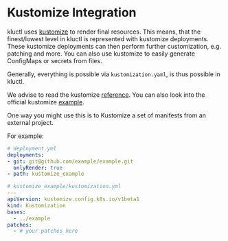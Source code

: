 <!-- This comment is uncommented when auto-synced to www-kluctl.io

---
title: "Kustomize Integration"
linkTitle: "Kustomize Integration"
weight: 2
description: >
    How Kustomize is integrated into Kluctl
---
-->

# Kustomize Integration

kluctl uses [kustomize](https://kustomize.io/) to render final resources. This means, that the finest/lowest
level in kluctl is represented with kustomize deployments. These kustomize deployments can then perform further
customization, e.g. patching and more. You can also use kustomize to easily generate ConfigMaps or secrets from files.

Generally, everything is possible via `kustomization.yaml`, is thus possible in kluctl.

We advise to read the kustomize
[reference](https://kubectl.docs.kubernetes.io/references/kustomize/). You can also look into the official kustomize
[example](https://github.com/kubernetes-sigs/kustomize/tree/master/examples).

One way you might use this is to Kustomize a set of manifests from an external project.

For example:
```yaml
# deployment.yml
deployments:
- git: git@github.com/example/example.git
  onlyRender: true
- path: kustomize_example
```
```yaml
# kustomize_example/kustomization.yml
---
apiVersion: kustomize.config.k8s.io/v1beta1
kind: Kustomization
bases:
  - ../example
patches:
  - # your patches here
```
